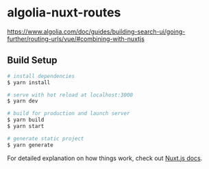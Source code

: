 # algolia-nuxt-routes

https://www.algolia.com/doc/guides/building-search-ui/going-further/routing-urls/vue/#combining-with-nuxtjs

## Build Setup

```bash
# install dependencies
$ yarn install

# serve with hot reload at localhost:3000
$ yarn dev

# build for production and launch server
$ yarn build
$ yarn start

# generate static project
$ yarn generate
```

For detailed explanation on how things work, check out [Nuxt.js docs](https://nuxtjs.org).
